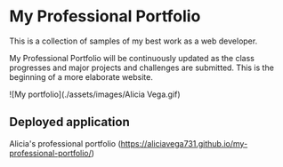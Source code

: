 # My Professional Portfolio

This is a collection of samples of my best work as a web developer.

My Professional Portfolio will be continuously updated as the class progresses and major projects and challenges are submitted. This is the beginning of a more elaborate website.

![My portfolio](./assets/images/Alicia Vega.gif)

## Deployed application

Alicia's professional portfolio (https://aliciavega731.github.io/my-professional-portfolio/)
